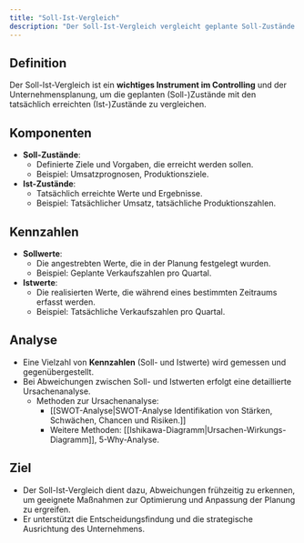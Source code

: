 ```yaml
---
title: "Soll-Ist-Vergleich"
description: "Der Soll-Ist-Vergleich vergleicht geplante Soll-Zustände mit tatsächlichen Ist-Zuständen im Controlling. Abweichungen werden analysiert, um Ursachen zu identifizieren und Maßnahmen zu ergreifen. Methoden wie SWOT-Analyse unterstützen die Ursachenanalyse."
---
```


## Definition
Der Soll-Ist-Vergleich ist ein **wichtiges Instrument im Controlling** und der Unternehmensplanung, um die geplanten (Soll-)Zustände mit den tatsächlich erreichten (Ist-)Zustände zu vergleichen.

## Komponenten
- **Soll-Zustände**: 
	- Definierte Ziele und Vorgaben, die erreicht werden sollen.
	- Beispiel: Umsatzprognosen, Produktionsziele.
- **Ist-Zustände**: 
	 - Tatsächlich erreichte Werte und Ergebnisse.
	 - Beispiel: Tatsächlicher Umsatz, tatsächliche Produktionszahlen.
## Kennzahlen
- **Sollwerte**: 
	- Die angestrebten Werte, die in der Planung festgelegt wurden.
	- Beispiel: Geplante Verkaufszahlen pro Quartal.
- **Istwerte**: 
	- Die realisierten Werte, die während eines bestimmten Zeitraums erfasst werden.
	- Beispiel: Tatsächliche Verkaufszahlen pro Quartal.
## Analyse
- Eine Vielzahl von **Kennzahlen** (Soll- und Istwerte) wird gemessen und gegenübergestellt.
- Bei Abweichungen zwischen Soll- und Istwerten erfolgt eine detaillierte Ursachenanalyse.
  - Methoden zur Ursachenanalyse:
    - [[SWOT-Analyse|SWOT-Analyse Identifikation von Stärken, Schwächen, Chancen und Risiken.]]
    - Weitere Methoden: [[Ishikawa-Diagramm|Ursachen-Wirkungs-Diagramm]], 5-Why-Analyse.
## Ziel
- Der Soll-Ist-Vergleich dient dazu, Abweichungen frühzeitig zu erkennen, um geeignete Maßnahmen zur Optimierung und Anpassung der Planung zu ergreifen.
- Er unterstützt die Entscheidungsfindung und die strategische Ausrichtung des Unternehmens.
